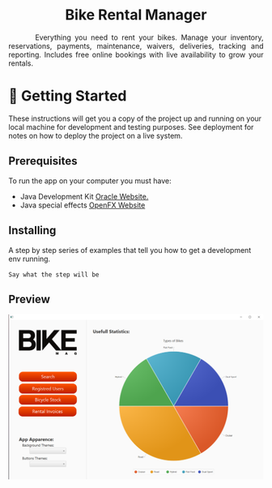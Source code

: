 <h1 align="center">Bike Rental Manager</h1>
<p align="justify">&nbsp;&nbsp;&nbsp;&nbsp;&nbsp;&nbsp;&nbsp;Everything you need to rent your bikes. Manage your inventory, reservations, payments, maintenance, waivers, deliveries, tracking and reporting. Includes free online bookings with live availability to grow your rentals.</p>


# 🏁 Getting Started
These instructions will get you a copy of the project up and running on your local machine for development and testing purposes. See deployment for notes on how to deploy the project on a live system.

## Prerequisites
To run the app on your computer you must have:<br>
- Java Development Kit [Oracle Website.](https://www.oracle.com/technetwork/java/javase/downloads/jdk13-downloads-5672538.html "Oracle's JDK(13) page")
- Java special effects [OpenFX Website](https://openjfx.io/ "Java FX(13) page")

## Installing
A step by step series of examples that tell you how to get a development env running.

    Say what the step will be


## Preview 
<img src="/resources/images/Preview.png">

